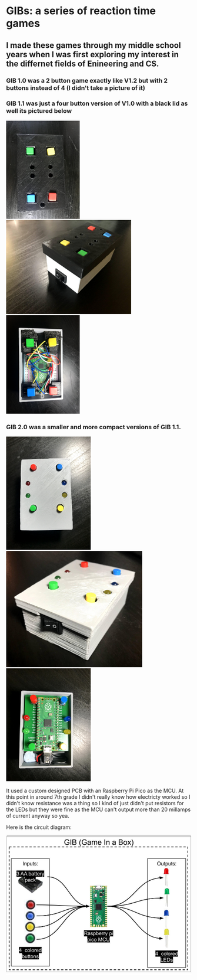 # GIBs: a series of reaction time games

## I made these games through my middle school years when I was first exploring my interest in the differnet fields of Enineering and CS. 

### GIB 1.0 was a 2 button game exactly like V1.2 but with 2 buttons instead of 4 (I didn't take a picture of it)

### GIB 1.1 was just a four button version of V1.0 with a black lid as well its pictured below

<img src="/assets/GIB_1.1_TOP.jpg" alt="GIB 1.1 top view" width="200"/> <img src="/assets/GIB_1.1_ISO.jpg" alt="GIB 1.1 angled view" width="340"/> <img src="/assets/GIB_1.1_uncovered.jpg" alt="GIB 1.1 inside view" width="200"/>

### GIB 2.0 was a smaller and more compact versions of GIB 1.1. 

<img src="/assets/GIB_2.0_TOP.jpg" alt="GIB 2.0 top view" width="230"/> <img src="/assets/GIB_2.0_ISO.jpg" alt="GIB 2.0 angled view" width="370"/> <img src="/assets/GIB_2.0_uncovered.jpg" alt="GIB 2.0 inside view" width="230"/>



It used a custom designed PCB with an Raspberry Pi Pico as the MCU. At this point in around 7th grade I didn't really know how electricty worked so I didn't know resistance was a thing so I kind of just didn't put resistors for the LEDs but they were fine as the MCU can't output more than 20 millamps of current anyway so yea. 

Here is the circuit diagram:

<img src="/assets/GIB_Block_Diagram.jpg" alt="GIB Block Diagram" width="1000"/>
